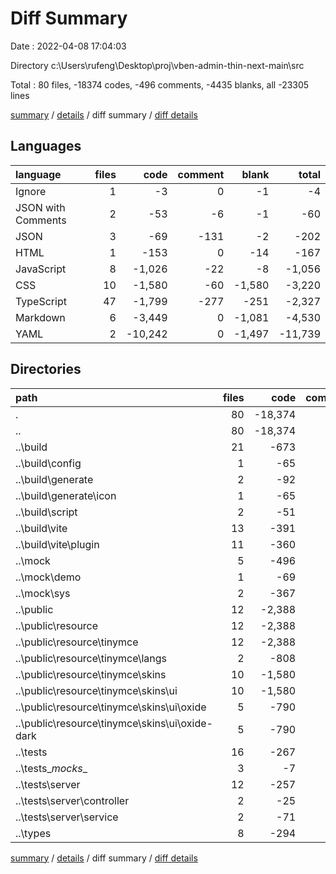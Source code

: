 # Diff Summary

Date : 2022-04-08 17:04:03

Directory c:\Users\rufeng\Desktop\proj\vben-admin-thin-next-main\src

Total : 80 files,  -18374 codes, -496 comments, -4435 blanks, all -23305 lines

[summary](results.md) / [details](details.md) / diff summary / [diff details](diff-details.md)

## Languages
| language | files | code | comment | blank | total |
| :--- | ---: | ---: | ---: | ---: | ---: |
| Ignore | 1 | -3 | 0 | -1 | -4 |
| JSON with Comments | 2 | -53 | -6 | -1 | -60 |
| JSON | 3 | -69 | -131 | -2 | -202 |
| HTML | 1 | -153 | 0 | -14 | -167 |
| JavaScript | 8 | -1,026 | -22 | -8 | -1,056 |
| CSS | 10 | -1,580 | -60 | -1,580 | -3,220 |
| TypeScript | 47 | -1,799 | -277 | -251 | -2,327 |
| Markdown | 6 | -3,449 | 0 | -1,081 | -4,530 |
| YAML | 2 | -10,242 | 0 | -1,497 | -11,739 |

## Directories
| path | files | code | comment | blank | total |
| :--- | ---: | ---: | ---: | ---: | ---: |
| . | 80 | -18,374 | -496 | -4,435 | -23,305 |
| .. | 80 | -18,374 | -496 | -4,435 | -23,305 |
| ..\build | 21 | -673 | -119 | -116 | -908 |
| ..\build\config | 1 | -65 | 0 | -15 | -80 |
| ..\build\generate | 2 | -92 | -6 | -13 | -111 |
| ..\build\generate\icon | 1 | -65 | 0 | -8 | -73 |
| ..\build\script | 2 | -51 | -6 | -13 | -70 |
| ..\build\vite | 13 | -391 | -84 | -62 | -537 |
| ..\build\vite\plugin | 11 | -360 | -68 | -52 | -480 |
| ..\mock | 5 | -496 | -10 | -32 | -538 |
| ..\mock\demo | 1 | -69 | 0 | -3 | -72 |
| ..\mock\sys | 2 | -367 | -2 | -17 | -386 |
| ..\public | 12 | -2,388 | -60 | -1,581 | -4,029 |
| ..\public\resource | 12 | -2,388 | -60 | -1,581 | -4,029 |
| ..\public\resource\tinymce | 12 | -2,388 | -60 | -1,581 | -4,029 |
| ..\public\resource\tinymce\langs | 2 | -808 | 0 | -1 | -809 |
| ..\public\resource\tinymce\skins | 10 | -1,580 | -60 | -1,580 | -3,220 |
| ..\public\resource\tinymce\skins\ui | 10 | -1,580 | -60 | -1,580 | -3,220 |
| ..\public\resource\tinymce\skins\ui\oxide | 5 | -790 | -30 | -790 | -1,610 |
| ..\public\resource\tinymce\skins\ui\oxide-dark | 5 | -790 | -30 | -790 | -1,610 |
| ..\tests | 16 | -267 | -17 | -54 | -338 |
| ..\tests\__mocks__ | 3 | -7 | 0 | -3 | -10 |
| ..\tests\server | 12 | -257 | -6 | -48 | -311 |
| ..\tests\server\controller | 2 | -25 | 0 | -10 | -35 |
| ..\tests\server\service | 2 | -71 | 0 | -10 | -81 |
| ..\types | 8 | -294 | -116 | -47 | -457 |

[summary](results.md) / [details](details.md) / diff summary / [diff details](diff-details.md)